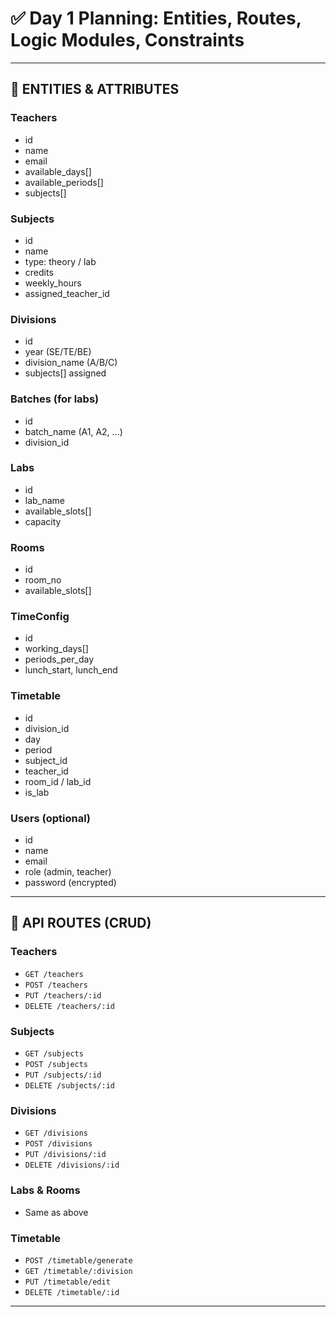 # ✅ Day 1 Planning: Entities, Routes, Logic Modules, Constraints

---

## 🧩 ENTITIES & ATTRIBUTES

### Teachers
- id
- name
- email
- available_days[]
- available_periods[]
- subjects[]

### Subjects
- id
- name
- type: theory / lab
- credits
- weekly_hours
- assigned_teacher_id

### Divisions
- id
- year (SE/TE/BE)
- division_name (A/B/C)
- subjects[] assigned

### Batches (for labs)
- id
- batch_name (A1, A2, ...)
- division_id

### Labs
- id
- lab_name
- available_slots[]
- capacity

### Rooms
- id
- room_no
- available_slots[]

### TimeConfig
- id
- working_days[]
- periods_per_day
- lunch_start, lunch_end

### Timetable
- id
- division_id
- day
- period
- subject_id
- teacher_id
- room_id / lab_id
- is_lab

### Users (optional)
- id
- name
- email
- role (admin, teacher)
- password (encrypted)

---

## 🔁 API ROUTES (CRUD)

### Teachers
- `GET /teachers`
- `POST /teachers`
- `PUT /teachers/:id`
- `DELETE /teachers/:id`

### Subjects
- `GET /subjects`
- `POST /subjects`
- `PUT /subjects/:id`
- `DELETE /subjects/:id`

### Divisions
- `GET /divisions`
- `POST /divisions`
- `PUT /divisions/:id`
- `DELETE /divisions/:id`

### Labs & Rooms
- Same as above

### Timetable
- `POST /timetable/generate`
- `GET /timetable/:division`
- `PUT /timetable/edit`
- `DELETE /timetable/:id`

---
